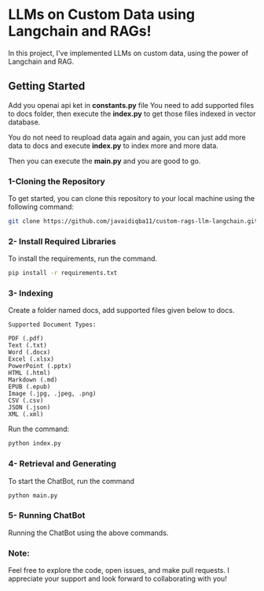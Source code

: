 # LLMs on Custom Data using Langchain and RAGs!

In this project, I've implemented LLMs on custom data, using the power of Langchain and RAG.

## Getting Started

Add you openai api ket in **constants.py** file
You need to add supported files to docs folder, then execute the **index.py** to get those files indexed in vector database.

You do not need to reupload data again and again, you can just add more data to docs and execute **index.py** to index more and more data.

Then you can execute the **main.py** and you are good to go.

### 1-Cloning the Repository

To get started, you can clone this repository to your local machine using the following command:

```bash
git clone https://github.com/javaidiqba11/custom-rags-llm-langchain.git
```

### 2- Install Required Libraries
To install the requirements, run the command.

```bash
pip install -r requirements.txt
```

### 3- Indexing
Create a folder named docs, add supported files given below to docs.

```text
Supported Document Types:

PDF (.pdf)
Text (.txt)
Word (.docx)
Excel (.xlsx)
PowerPoint (.pptx)
HTML (.html)
Markdown (.md)
EPUB (.epub)
Image (.jpg, .jpeg, .png)
CSV (.csv)
JSON (.json)
XML (.xml)
```
Run the command:

```bash
python index.py
```

### 4- Retrieval and Generating 
To start the ChatBot, run the command
```bash
python main.py
```

### 5- Running ChatBot
Running the ChatBot using the above commands. 


### Note:
Feel free to explore the code, open issues, and make pull requests. I appreciate your support and look forward to collaborating with you!
